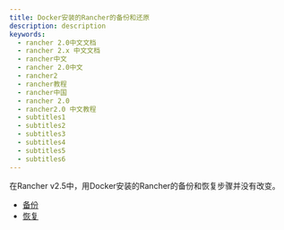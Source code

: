 ```yaml
---
title: Docker安装的Rancher的备份和还原
description: description
keywords:
  - rancher 2.0中文文档
  - rancher 2.x 中文文档
  - rancher中文
  - rancher 2.0中文
  - rancher2
  - rancher教程
  - rancher中国
  - rancher 2.0
  - rancher2.0 中文教程
  - subtitles1
  - subtitles2
  - subtitles3
  - subtitles4
  - subtitles5
  - subtitles6
---
```


在Rancher v2.5中，用Docker安装的Rancher的备份和恢复步骤并没有改变。

- [备份](./docker-backups/_index)
- [恢复](./docker-restores/_index)
